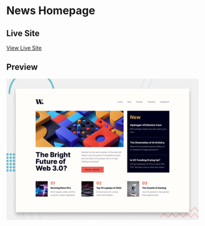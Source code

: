 # News Homepage

## Live Site
[View Live Site]()

## Preview
![Desktop Preview](./design/desktop-preview.jpg)
